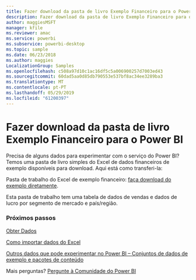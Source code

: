 ```yaml
---
title: Fazer download da pasta de livro Exemplo Financeiro para o Power BI
description: Fazer download da pasta de livro Exemplo Financeiro para o Power BI
author: maggiesMSFT
manager: kfile
ms.reviewer: amac
ms.service: powerbi
ms.subservice: powerbi-desktop
ms.topic: sample
ms.date: 06/23/2018
ms.author: maggies
LocalizationGroup: Samples
ms.openlocfilehash: c508a97d10c1ac16df5c5a006900257d7003ed43
ms.sourcegitcommit: 60dad5aa0d85db790553e537bf8ac34ee3289ba3
ms.translationtype: MT
ms.contentlocale: pt-PT
ms.lasthandoff: 05/29/2019
ms.locfileid: "61200397"
---
```

# <a name="download-the-financial-sample-workbook-for-power-bi"></a>Fazer download da pasta de livro Exemplo Financeiro para o Power BI
Precisa de alguns dados para experimentar com o serviço do Power BI? Temos uma pasta de livro simples do Excel de dados financeiros de exemplo disponíveis para download.  Aqui está como transferi-la:

Pasta de trabalho do Excel de exemplo financeiro: [faça download do exemplo diretamente](http://go.microsoft.com/fwlink/?LinkID=521962).

Esta pasta de trabalho tem uma tabela de dados de vendas e dados de lucro por segmento de mercado e país/região.

### <a name="next-steps"></a>Próximos passos
[Obter Dados](service-get-data.md)

[Como importar dados do Excel](service-excel-workbook-files.md)

[Outros dados que pode experimentar no Power BI – Conjuntos de dados de exemplo e pacotes de conteúdo](sample-datasets.md)

Mais perguntas? [Pergunte à Comunidade do Power BI](http://community.powerbi.com/)

